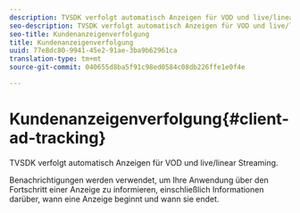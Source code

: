 ```yaml
---
description: TVSDK verfolgt automatisch Anzeigen für VOD und live/linear Streaming.
seo-description: TVSDK verfolgt automatisch Anzeigen für VOD und live/linear Streaming.
seo-title: Kundenanzeigenverfolgung
title: Kundenanzeigenverfolgung
uuid: 77e8dc80-9941-45e2-91ae-3ba9b62961ca
translation-type: tm+mt
source-git-commit: 040655d8ba5f91c98ed0584c08db226ffe1e0f4e

---
```



# Kundenanzeigenverfolgung{#client-ad-tracking}

TVSDK verfolgt automatisch Anzeigen für VOD und live/linear Streaming.

Benachrichtigungen werden verwendet, um Ihre Anwendung über den Fortschritt einer Anzeige zu informieren, einschließlich Informationen darüber, wann eine Anzeige beginnt und wann sie endet.
